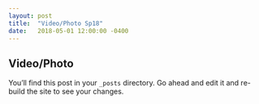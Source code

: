 ```yaml
---
layout: post
title:  "Video/Photo Sp18"
date:   2018-05-01 12:00:00 -0400
---
```


## Video/Photo

You’ll find this post in your `_posts` directory. Go ahead and edit it and re-build the site to see your changes.